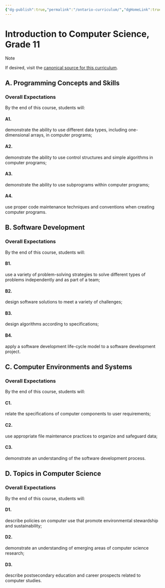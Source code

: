 ```yaml
---
{"dg-publish":true,"permalink":"/ontario-curriculum/","dgHomeLink":true}
---
```


# Introduction to Computer Science, Grade 11

> [!NOTE]
> If desired, visit the [canonical source for this curriculum](https://www.edu.gov.on.ca/eng/curriculum/secondary/computer10to12_2008.pdf#page=41).

## A. Programming Concepts and Skills
### Overall Expectations
By the end of this course, students will: 
#### A1.
demonstrate the ability to use different data types, including one-dimensional arrays, in computer programs;
#### A2.
demonstrate the ability to use control structures and simple algorithms in computer programs;
#### A3.
demonstrate the ability to use subprograms within computer programs;
#### A4.
use proper code maintenance techniques and conventions when creating computer programs.
## B. Software Development
### Overall Expectations
By the end of this course, students will: 
#### B1.
use a variety of problem-solving strategies to solve different types of problems independently and as part of a team;
#### B2.
design software solutions to meet a variety of challenges;
#### B3.
design algorithms according to specifications;
#### B4.
apply a software development life-cycle model to a software development project.
## C. Computer Environments and Systems
### Overall Expectations
By the end of this course, students will: 
#### C1.
relate the specifications of computer components to user requirements;
#### C2.
use appropriate file maintenance practices to organize and safeguard data;
#### C3.
demonstrate an understanding of the software development process.
## D. Topics in Computer Science
### Overall Expectations
By the end of this course, students will: 
#### D1.
describe policies on computer use that promote environmental stewardship and sustainability;
#### D2.
demonstrate an understanding of emerging areas of computer science research;
#### D3.
describe postsecondary education and career prospects related to computer studies.
